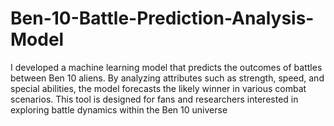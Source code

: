 # Ben-10-Battle-Prediction-Analysis-Model
I developed a machine learning model that predicts the outcomes of battles between Ben 10 aliens. By analyzing attributes such as strength, speed, and special abilities, the model forecasts the likely winner in various combat scenarios. This tool is designed for fans and researchers interested in exploring battle dynamics within the Ben 10 universe
